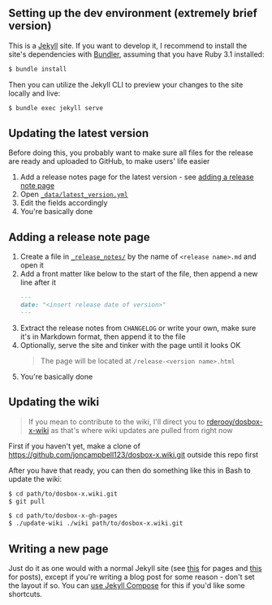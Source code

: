 ## Setting up the dev environment (extremely brief version)

This is a [Jekyll](https://jekyllrb.com/) site. If you want to develop it, I recommend to install the site's dependencies with [Bundler](https://bundler.io), assuming that you have Ruby 3.1 installed:
```sh
$ bundle install
```

Then you can utilize the Jekyll CLI to preview your changes to the site locally and live:
```sh
$ bundle exec jekyll serve
```

## Updating the latest version

Before doing this, you probably want to make sure all files for the release are ready and uploaded to GitHub, to make users' life easier

1. Add a release notes page for the latest version - see [adding a release note page](#adding-a-release-note-page)
2. Open [`_data/latest_version.yml`](_data/latest_version.yml)
3. Edit the fields accordingly
4. You're basically done

## Adding a release note page

1. Create a file in [`_release_notes/`](_release_notes/) by the name of `<release name>.md` and open it
2. Add a front matter like below to the start of the file, then append a new line after it
    ```markdown
    ---
    date: "<insert release date of version>"
    ---
    ```
3. Extract the release notes from `CHANGELOG` or write your own, make sure it's in Markdown format, then append it to the file
4. Optionally, serve the site and tinker with the page until it looks OK
    > The page will be located at `/release-<version name>.html`
5. You're basically done

## Updating the wiki

> If you mean to contribute to the wiki, I'll direct you to [rderooy/dosbox-x-wiki](https://github.com/rderooy/dosbox-x-wiki) as that's where wiki updates are pulled from right now

First if you haven't yet, make a clone of https://github.com/joncampbell123/dosbox-x.wiki.git outside this repo first

After you have that ready, you can then do something like this in Bash to update the wiki:
```bash
$ cd path/to/dosbox-x.wiki.git
$ git pull

$ cd path/to/dosbox-x-gh-pages
$ ./update-wiki ./wiki path/to/dosbox-x.wiki.git
```

## Writing a new page

Just do it as one would with a normal Jekyll site (see [this](https://jekyllrb.com/docs/pages/) for pages and [this](https://jekyllrb.com/docs/posts/) for posts), except if you're writing a blog post for some reason - don't set the layout if so. You can [use Jekyll Compose](https://github.com/jekyll/jekyll-compose#usage) for this if you'd like some shortcuts.